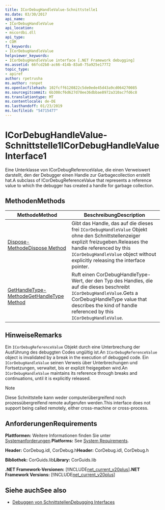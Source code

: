```yaml
---
title: ICorDebugHandleValue-Schnittstelle1
ms.date: 03/30/2017
api_name:
- ICorDebugHandleValue
api_location:
- mscordbi.dll
api_type:
- COM
f1_keywords:
- ICorDebugHandleValue
helpviewer_keywords:
- ICorDebugHandleValue interface [.NET Framework debugging]
ms.assetid: 66fcd2b8-ac66-414b-83a8-75a925e17772
topic_type:
- apiref
author: rpetrusha
ms.author: ronpet
ms.openlocfilehash: 102fcff6120822c5de0ede45d43a9cd064270085
ms.sourcegitcommit: 6b308cf6d627d78ee36dbbae8972a310ac7fd6c8
ms.translationtype: MT
ms.contentlocale: de-DE
ms.lasthandoff: 01/23/2019
ms.locfileid: "54715477"
---
```

# <a name="icordebughandlevalue-interface1"></a><span data-ttu-id="cce29-102">ICorDebugHandleValue-Schnittstelle1</span><span class="sxs-lookup"><span data-stu-id="cce29-102">ICorDebugHandleValue Interface1</span></span>
<span data-ttu-id="cce29-103">Eine Unterklasse von ICorDebugReferenceValue, die einen Verweiswert darstellt, den der Debugger einen Handle zur Garbagecollection erstellt hat.</span><span class="sxs-lookup"><span data-stu-id="cce29-103">A subclass of ICorDebugReferenceValue that represents a reference value to which the debugger has created a handle for garbage collection.</span></span>  
  
## <a name="methods"></a><span data-ttu-id="cce29-104">Methoden</span><span class="sxs-lookup"><span data-stu-id="cce29-104">Methods</span></span>  
  
|<span data-ttu-id="cce29-105">Methode</span><span class="sxs-lookup"><span data-stu-id="cce29-105">Method</span></span>|<span data-ttu-id="cce29-106">Beschreibung</span><span class="sxs-lookup"><span data-stu-id="cce29-106">Description</span></span>|  
|------------|-----------------|  
|[<span data-ttu-id="cce29-107">Dispose-Methode</span><span class="sxs-lookup"><span data-stu-id="cce29-107">Dispose Method</span></span>](../../../../docs/framework/unmanaged-api/debugging/icordebughandlevalue-dispose-method.md)|<span data-ttu-id="cce29-108">Gibt das Handle, das auf die dieses frei `ICorDebugHandleValue` Objekt ohne den Schnittstellenzeiger explizit freizugeben.</span><span class="sxs-lookup"><span data-stu-id="cce29-108">Releases the handle referenced by this `ICorDebugHandleValue` object without explicitly releasing the interface pointer.</span></span>|  
|[<span data-ttu-id="cce29-109">GetHandleType-Methode</span><span class="sxs-lookup"><span data-stu-id="cce29-109">GetHandleType Method</span></span>](../../../../docs/framework/unmanaged-api/debugging/icordebughandlevalue-gethandletype-method.md)|<span data-ttu-id="cce29-110">Ruft einen CorDebugHandleType-Wert, der den Typ des Handles, die auf die dieses beschreibt `ICorDebugHandleValue`.</span><span class="sxs-lookup"><span data-stu-id="cce29-110">Gets a CorDebugHandleType value that describes the kind of handle referenced by this `ICorDebugHandleValue`.</span></span>|  
  
## <a name="remarks"></a><span data-ttu-id="cce29-111">Hinweise</span><span class="sxs-lookup"><span data-stu-id="cce29-111">Remarks</span></span>  
 <span data-ttu-id="cce29-112">Ein `ICorDebugReferenceValue` Objekt durch eine Unterbrechung der Ausführung des debuggten Codes ungültig ist.</span><span class="sxs-lookup"><span data-stu-id="cce29-112">An `ICorDebugReferenceValue` object is invalidated by a break in the execution of debugged code.</span></span> <span data-ttu-id="cce29-113">Ein `ICorDebugHandleValue` seinen Verweis über Unterbrechungen und Fortsetzungen, verwaltet, bis er explizit freigegeben wird.</span><span class="sxs-lookup"><span data-stu-id="cce29-113">An `ICorDebugHandleValue` maintains its reference through breaks and continuations, until it is explicitly released.</span></span>  
  
> [!NOTE]
>  <span data-ttu-id="cce29-114">Diese Schnittstelle kann weder computerübergreifend noch prozessübergreifend remote aufgerufen werden.</span><span class="sxs-lookup"><span data-stu-id="cce29-114">This interface does not support being called remotely, either cross-machine or cross-process.</span></span>  
  
## <a name="requirements"></a><span data-ttu-id="cce29-115">Anforderungen</span><span class="sxs-lookup"><span data-stu-id="cce29-115">Requirements</span></span>  
 <span data-ttu-id="cce29-116">**Plattformen:** Weitere Informationen finden Sie unter [Systemanforderungen](../../../../docs/framework/get-started/system-requirements.md).</span><span class="sxs-lookup"><span data-stu-id="cce29-116">**Platforms:** See [System Requirements](../../../../docs/framework/get-started/system-requirements.md).</span></span>  
  
 <span data-ttu-id="cce29-117">**Header:** CorDebug.idl, CorDebug.h</span><span class="sxs-lookup"><span data-stu-id="cce29-117">**Header:** CorDebug.idl, CorDebug.h</span></span>  
  
 <span data-ttu-id="cce29-118">**Bibliothek:** CorGuids.lib</span><span class="sxs-lookup"><span data-stu-id="cce29-118">**Library:** CorGuids.lib</span></span>  
  
 <span data-ttu-id="cce29-119">**.NET Framework-Versionen:** [!INCLUDE[net_current_v20plus](../../../../includes/net-current-v20plus-md.md)]</span><span class="sxs-lookup"><span data-stu-id="cce29-119">**.NET Framework Versions:** [!INCLUDE[net_current_v20plus](../../../../includes/net-current-v20plus-md.md)]</span></span>  
  
## <a name="see-also"></a><span data-ttu-id="cce29-120">Siehe auch</span><span class="sxs-lookup"><span data-stu-id="cce29-120">See also</span></span>
- [<span data-ttu-id="cce29-121">Debuggen von Schnittstellen</span><span class="sxs-lookup"><span data-stu-id="cce29-121">Debugging Interfaces</span></span>](../../../../docs/framework/unmanaged-api/debugging/debugging-interfaces.md)
